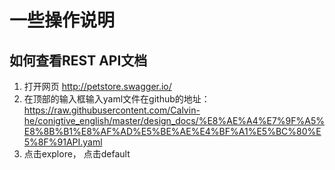 # 一些操作说明


## 如何查看REST API文档

1. 打开网页 http://petstore.swagger.io/
2. 在顶部的输入框输入yaml文件在github的地址： https://raw.githubusercontent.com/Calvin-he/conigtive_english/master/design_docs/%E8%AE%A4%E7%9F%A5%E8%8B%B1%E8%AF%AD%E5%BE%AE%E4%BF%A1%E5%BC%80%E5%8F%91API.yaml 
3. 点击explore， 点击default